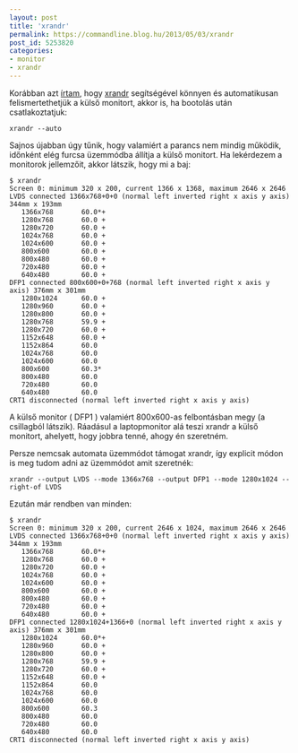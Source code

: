 ```yaml
---
layout: post
title: 'xrandr'
permalink: https://commandline.blog.hu/2013/05/03/xrandr
post_id: 5253820
categories: 
- monitor
- xrandr
---
```


Korábban azt 
[írtam](http://commandline.blog.hu/2011/05/03/kulso_monitor_felismerese_x_ujrainditas_nelkul), hogy 
[xrandr](http://www.x.org/wiki/Projects/XRandR) segítségével könnyen és automatikusan felismertethetjük a külső monitort, akkor is, ha bootolás után csatlakoztatjuk:

```
xrandr --auto
```

Sajnos újabban úgy tűnik, hogy valamiért a parancs nem mindig működik, időnként elég furcsa üzemmódba állítja a külső monitort. Ha lekérdezem a monitorok jellemzőit, akkor látszik, hogy mi a baj:

```
$ xrandr
Screen 0: minimum 320 x 200, current 1366 x 1368, maximum 2646 x 2646
LVDS connected 1366x768+0+0 (normal left inverted right x axis y axis) 344mm x 193mm
   1366x768       60.0*+
   1280x768       60.0 +
   1280x720       60.0 +
   1024x768       60.0 +
   1024x600       60.0 +
   800x600        60.0 +
   800x480        60.0 +
   720x480        60.0 +
   640x480        60.0 +
DFP1 connected 800x600+0+768 (normal left inverted right x axis y axis) 376mm x 301mm
   1280x1024      60.0 +
   1280x960       60.0 +
   1280x800       60.0 +
   1280x768       59.9 +
   1280x720       60.0 +
   1152x648       60.0 +
   1152x864       60.0  
   1024x768       60.0  
   1024x600       60.0  
   800x600        60.3* 
   800x480        60.0  
   720x480        60.0  
   640x480        60.0  
CRT1 disconnected (normal left inverted right x axis y axis)
```

A külső monitor ( DFP1 ) valamiért 800x600-as felbontásban megy (a csillagból látszik). Ráadásul a laptopmonitor alá teszi xrandr a külső monitort, ahelyett, hogy jobbra tenné, ahogy én szeretném.

Persze nemcsak automata üzemmódot támogat xrandr, így explicit módon is meg tudom adni az üzemmódot amit szeretnék:

```
xrandr --output LVDS --mode 1366x768 --output DFP1 --mode 1280x1024 --right-of LVDS
```

Ezután már rendben van minden:

```
$ xrandr
Screen 0: minimum 320 x 200, current 2646 x 1024, maximum 2646 x 2646
LVDS connected 1366x768+0+0 (normal left inverted right x axis y axis) 344mm x 193mm
   1366x768       60.0*+
   1280x768       60.0 +
   1280x720       60.0 +
   1024x768       60.0 +
   1024x600       60.0 +
   800x600        60.0 +
   800x480        60.0 +
   720x480        60.0 +
   640x480        60.0 +
DFP1 connected 1280x1024+1366+0 (normal left inverted right x axis y axis) 376mm x 301mm
   1280x1024      60.0*+
   1280x960       60.0 +
   1280x800       60.0 +
   1280x768       59.9 +
   1280x720       60.0 +
   1152x648       60.0 +
   1152x864       60.0  
   1024x768       60.0  
   1024x600       60.0  
   800x600        60.3  
   800x480        60.0  
   720x480        60.0  
   640x480        60.0  
CRT1 disconnected (normal left inverted right x axis y axis)
```